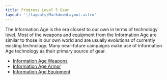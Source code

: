 ```yaml
---
title: Progress Level 5 Gear
layout: '~/layouts/MarkdownLayout.astro'
---
```

The Information Age is the era closest to our own in terms of technology
level. Most of the weapons and equipment from the Information Age are similar
to those in our own world and are usually evolutions of currently existing
technology. Many near-future campaigns make use of Information Age technology
as their primary source of gear.

  * [ Information Age Weapons ](/future.d20.srd/equipment/information.age.weapons)
  * [ Information Age Armor ](/future.d20.srd/equipment/information.age.armor)
  * [ Information Age Equipment ](/future.d20.srd/equipment/information.age.equipment)

